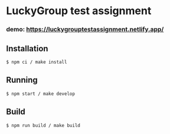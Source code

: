 # LuckyGroup test assignment
### demo: https://luckygrouptestassignment.netlify.app/

## Installation

```
$ npm ci / make install
```

## Running

```
$ npm start / make develop
```

## Build

```
$ npm run build / make build
```